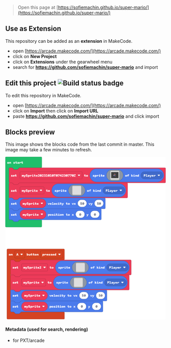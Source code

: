  


> Open this page at [https://sofiemachin.github.io/super-mario/](https://sofiemachin.github.io/super-mario/)

## Use as Extension

This repository can be added as an **extension** in MakeCode.

* open [https://arcade.makecode.com/](https://arcade.makecode.com/)
* click on **New Project**
* click on **Extensions** under the gearwheel menu
* search for **https://github.com/sofiemachin/super-mario** and import

## Edit this project ![Build status badge](https://github.com/sofiemachin/super-mario/workflows/MakeCode/badge.svg)

To edit this repository in MakeCode.

* open [https://arcade.makecode.com/](https://arcade.makecode.com/)
* click on **Import** then click on **Import URL**
* paste **https://github.com/sofiemachin/super-mario** and click import

## Blocks preview

This image shows the blocks code from the last commit in master.
This image may take a few minutes to refresh.

![A rendered view of the blocks](https://github.com/sofiemachin/super-mario/raw/master/.github/makecode/blocks.png)

#### Metadata (used for search, rendering)

* for PXT/arcade
<script src="https://makecode.com/gh-pages-embed.js"></script><script>makeCodeRender("{{ site.makecode.home_url }}", "{{ site.github.owner_name }}/{{ site.github.repository_name }}");</script>
